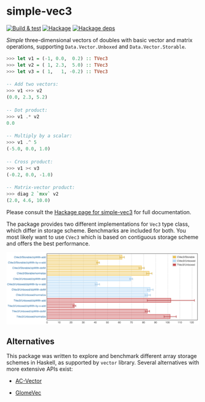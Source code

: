 # simple-vec3

[![Build & test](https://github.com/dzhus/simple-vec3/workflows/Build%20&%20test/badge.svg)](https://github.com/dzhus/simple-vec3/actions)
[![Hackage](https://img.shields.io/hackage/v/simple-vec3.svg?colorB=5e5184&style=flat)](https://hackage.haskell.org/package/simple-vec3)
[![Hackage deps](https://img.shields.io/hackage-deps/v/simple-vec3.svg)](http://packdeps.haskellers.com/feed?needle=simple-vec3)

*Simple* three-dimensional vectors of doubles with basic vector and
matrix operations, supporting `Data.Vector.Unboxed` and
`Data.Vector.Storable`.

```haskell
>>> let v1 = (-1, 0.0,  0.2) :: TVec3
>>> let v2 = ( 1, 2.3,  5.0) :: TVec3
>>> let v3 = ( 1,   1, -0.2) :: TVec3

-- Add two vectors:
>>> v1 <+> v2
(0.0, 2.3, 5.2)

-- Dot product:
>>> v1 .* v2
0.0

-- Multiply by a scalar:
>>> v1 .^ 5
(-5.0, 0.0, 1.0)

-- Cross product:
>>> v1 >< v3
(-0.2, 0.0, -1.0)

-- Matrix-vector product:
>>> diag 2 `mxv` v2
(2.0, 4.6, 10.0)
```

Please consult the [Hackage page for simple-vec3][hackage-doc] for full
documentation.

The package provides two different implementations for `Vec3` type
class, which differ in storage scheme. Benchmarks are included for
both. You most likely want to use `CVec3` which is based on contiguous
storage scheme and offers the best performance.

![simple-vec3 benchmarks](benchmark.png)

## Alternatives

This package was written to explore and benchmark different array
storage schemes in Haskell, as supported by `vector` library. Several
alternatives with more extensive APIs exist:

- [AC-Vector][]

- [GlomeVec][]

[hackage-doc]: https://hackage.haskell.org/package/simple-vec3/docs/Data-Vec3.html

[ac-vector]: https://hackage.haskell.org/package/AC-Vector

[glomevec]: https://hackage.haskell.org/package/GlomeVec
